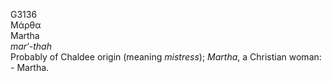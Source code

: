 G3136  
Μάρθα  
Martha  
*mar‘-thah*  
Probably of Chaldee origin (meaning *mistress*); *Martha*, a Christian
woman: - Martha.  
